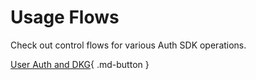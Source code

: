 # Usage Flows

Check out control flows for various Auth SDK operations.

[User Auth and DKG](./user_auth_and_dkg.md){ .md-button }